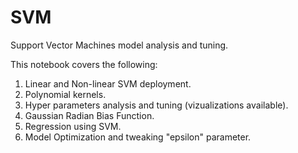 # SVM
Support Vector Machines model analysis and tuning.

This notebook covers the following:
1. Linear and Non-linear SVM deployment.
2. Polynomial kernels.
3. Hyper parameters analysis and tuning (vizualizations available).
4. Gaussian Radian Bias Function.
5. Regression using SVM.
6. Model Optimization and tweaking "epsilon" parameter.
